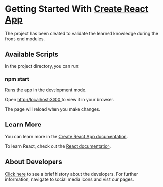 <h1>Getting Started With <a href="https://github.com/facebook/create-react-app" target="_blank">Create React App</a></h1>

<p>The project has been created to validate the learned knowledge during the front-end modules. </p>

<h2>Available Scripts</h2>

<p>In the project directory, you can run:</p>

<h3>npm start</h3>

<p>Runs the app in the development mode.</p>
<p>Open <a href="http://localhost:3000/" target="_blank">http://localhost:3000 </a>to view it in your browser.</p>
<p>The page will reload when you make changes.</p>

<h2>Learn More</h2>

<p>You can learn more in the <a href="https://create-react-app.dev/docs/getting-started/" target="_blank">Create React App documentation</a>.</p>

<p>To learn React, check out the <a href="https://reactjs.org/" target="_blank">React documentation</a>.</p>

<h2>About Developers</h2>

<p><a href="http://localhost:3000/about" target="_blank">Click here</a> to see a brief history about the developers. For further information, navigate to social media icons and visit our pages.</p>